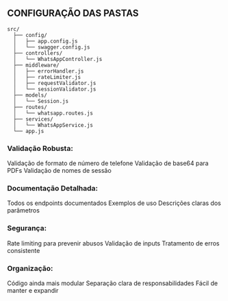 ## CONFIGURAÇÃO DAS PASTAS

```
src/
  ├── config/
  │   ├── app.config.js
  │   └── swagger.config.js
  ├── controllers/
  │   └── WhatsAppController.js
  ├── middleware/
  │   ├── errorHandler.js
  │   ├── rateLimiter.js
  │   ├── requestValidator.js
  │   └── sessionValidator.js
  ├── models/
  │   └── Session.js
  ├── routes/
  │   └── whatsapp.routes.js
  ├── services/
  │   └── WhatsAppService.js
  └── app.js
```

### Validação Robusta:

Validação de formato de número de telefone
Validação de base64 para PDFs
Validação de nomes de sessão


### Documentação Detalhada:

Todos os endpoints documentados
Exemplos de uso
Descrições claras dos parâmetros


### Segurança:

Rate limiting para prevenir abusos
Validação de inputs
Tratamento de erros consistente


### Organização:

Código ainda mais modular
Separação clara de responsabilidades
Fácil de manter e expandir